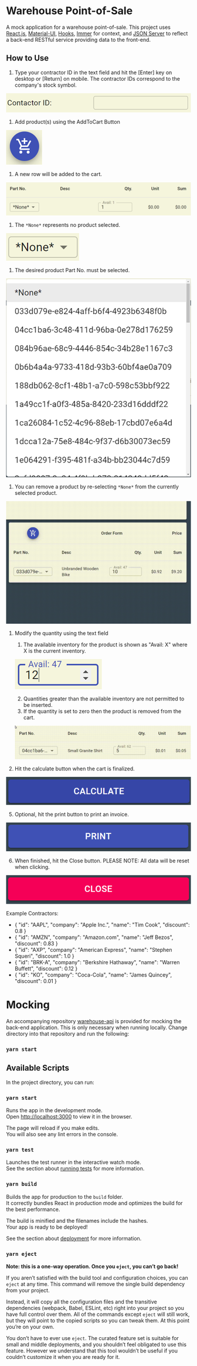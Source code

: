 # Warehouse Point-of-Sale

A mock application for a warehouse point-of-sale. This project uses [React.js](https://facebook.github.io/create-react-app/docs/getting-started), [Material-UI](https://material-ui.com/), [Hooks](https://reactjs.org/docs/hooks-intro.html), [Immer](https://immerjs.github.io/immer/) for context, and [JSON Server](https://github.com/typicode/json-server) to reflect a back-end RESTful service providing data to the front-end.

## How to Use

1. Type your contractor ID in the text field and hit the [Enter] key on desktop or [Return] on mobile. The contractor IDs correspond to the company's stock symbol.

![ContractorInput](docs/contractorInput.png)

1. Add product(s) using the AddToCart Button

![AddToCartButton](docs/addToCart.png)

   1. A new row will be added to the cart.

   ![ProductAddedToCart](docs/productAddedToCart.png)

   1. The `*None*` represents no product selected.

   ![EmptyProductSelected](docs/emptyProductSelect.png)

   1. The desired product Part No. must be selected.

   ![ProductSelection](docs/productMenuItems.png)

   1. You can remove a product by re-selecting `*None*` from the currently selected product.

   ![RemoveProduct](docs/removeProduct.gif)

1. Modify the quantity using the text field
   1. The available inventory for the product is shown as "Avail: X" where X is the current inventory.

   ![QuantityInput](docs/quantityInput.png)

   2. Quantities greater than the available inventory are not permitted to be inserted.
   3. If the quantity is set to zero then the product is removed from the cart.

   ![ZeroQuantity](docs/zeroQuantity.gif)

1. Hit the calculate button when the cart is finalized.

![CalculateButton](docs/calculateButton.png)

5. Optional, hit the print button to print an invoice.

![PrintButton](docs/printButton.png)

6. When finished, hit the Close button. PLEASE NOTE: All data will be reset when clicking.

![CloseButton](docs/closeButton.png)

Example Contractors:
* { "id": "AAPL", "company": "Apple Inc.", "name": "Tim Cook", "discount": 0.8 }
* { "id": "AMZN", "company": "Amazon.com", "name": "Jeff Bezos", "discount": 0.83 }
* { "id": "AXP", "company": "American Express", "name": "Stephen Squeri", "discount": 1.0 }
* { "id": "BRK-A", "company": "Berkshire Hathaway", "name": "Warren Buffett", "discount": 0.12 }
* { "id": "KO", "company": "Coca-Cola", "name": "James Quincey", "discount": 0.01 }

# Mocking

An accompanying repository [warehouse-api](https://github.com/crsiebler/warehouse-api) is provided for mocking the back-end application. This is only necessary when running locally. Change directory into that repository and run the following:

### `yarn start`

## Available Scripts

In the project directory, you can run:

### `yarn start`

Runs the app in the development mode.\
Open [http://localhost:3000](http://localhost:3000) to view it in the browser.

The page will reload if you make edits.\
You will also see any lint errors in the console.

### `yarn test`

Launches the test runner in the interactive watch mode.\
See the section about [running tests](https://facebook.github.io/create-react-app/docs/running-tests) for more information.

### `yarn build`

Builds the app for production to the `build` folder.\
It correctly bundles React in production mode and optimizes the build for the best performance.

The build is minified and the filenames include the hashes.\
Your app is ready to be deployed!

See the section about [deployment](https://facebook.github.io/create-react-app/docs/deployment) for more information.

### `yarn eject`

**Note: this is a one-way operation. Once you `eject`, you can’t go back!**

If you aren’t satisfied with the build tool and configuration choices, you can `eject` at any time. This command will remove the single build dependency from your project.

Instead, it will copy all the configuration files and the transitive dependencies (webpack, Babel, ESLint, etc) right into your project so you have full control over them. All of the commands except `eject` will still work, but they will point to the copied scripts so you can tweak them. At this point you’re on your own.

You don’t have to ever use `eject`. The curated feature set is suitable for small and middle deployments, and you shouldn’t feel obligated to use this feature. However we understand that this tool wouldn’t be useful if you couldn’t customize it when you are ready for it.
